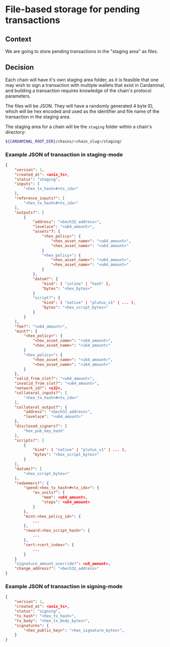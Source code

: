 # File-based storage for pending transactions

## Context

We are going to store pending transactions in the "staging area" as files.

## Decision

Each chain will have it's own staging area folder, as it is feasible that one may wish to sign a transaction with multiple wallets that exist in Cardaminal, and building a transaction requires knowledge of the chain's protocol parameters.

The files will be JSON. They will have a randomly generated 4 byte ID, which will be hex encoded and used as the identifier and file name of the transaction in the staging area.

The staging area for a chain will be the `staging` folder within a chain's directory:

```sh
${CARDAMINAL_ROOT_DIR}/chains/<chain_slug>/staging/
```

### Example JSON of transaction in staging-mode
```json
{
    "version": 1,
    "created_at": <unix_ts>,
    "status": "staging",
    "inputs": [
        "<hex_tx_hash>#<tx_idx>"
    ],
    "reference_inputs?": [
        "<hex_tx_hash>#<tx_idx>"
    ],
    "outputs?": [
        {
            "address": "<bech32_address>",
            "lovelace": "<u64_amount>",
            "assets"?: {
                "<hex_policy>": {
                    "<hex_asset_name>": "<u64_amount>",
                    "<hex_asset_name>": "<u64_amount>"
                }
                "<hex_policy>": {
                    "<hex_asset_name>": "<u64_amount>",
                    "<hex_asset_name>": "<u64_amount>"
                }
            },
            "datum?": {
                "kind": ( "inline" | "hash" ),
                "bytes": "<hex_bytes>"
            }
            "script?": {
                "kind": ( "native" | "plutus_v1" | ... ),
                "bytes": "<hex_script_bytes>"
            }
        }
    ],
    "fee?": "<u64_amount>",
    "mint?": {
        "<hex_policy>": {
            "<hex_asset_name>": "<i64_amount>",
            "<hex_asset_name>": "<i64_amount>"
        }
        "<hex_policy>": {
            "<hex_asset_name>": "<i64_amount>",
            "<hex_asset_name>": "<i64_amount>"
        }
    },
    "valid_from_slot?": "<u64_amount>",
    "invalid_from_slot?": "<u64_amount>",
    "network_id?": <u32>,
    "collateral_inputs?": [
        "<hex_tx_hash>#<tx_idx>"
    ],
    "collateral_output?": {
        "address": "<bech32_address>",
        "lovelace": "<u64_amount>"
    },
    "disclosed_signers?": [
        "hex_pub_key_hash"
    ],
    "scripts?": [
        {
            "kind": ( "native" | "plutus_v1" | ... ),
            "bytes": "<hex_script_bytes>"
        }
    ],
    "datums?": [
        "<hex_script_bytes>"
    ],
    "redeemers?": {
        "spend:<hex_tx_hash>#<tx_idx>": {
            "ex_units?": {
                "mem": <u64_amount>,
                "steps": <u64_amount>
            }
        },
        "mint:<hex_policy_id>": {
            ...
        },
        "reward:<hex_script_hash>": {
            ...
        },
        "cert:<cert_index>": {
            ...
        }
    }
    "signature_amount_override?": <u8_amount>,
    "change_address?": "<bech32_address>"
}
```

### Example JSON of transaction in signing-mode
```json
{
    "version": 1,
    "created_at": <unix_ts>,
    "status": "signing",
    "tx_hash": "<hex_tx_hash>",
    "tx_body": "<hex_tx_body_bytes>",
    "signatures": {
        "<hex_public_key>": "<hex_signature_bytes>",
    }
}
```
